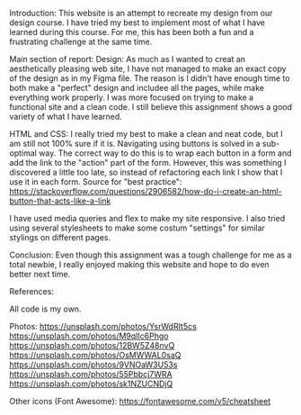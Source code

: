 Introduction:
This website is an attempt to recreate my design from our design course. I have tried my best to implement most of what I have learned during this course. For me, this has been both a fun and a frustrating challenge at the same time.

Main section of report:
Design:
As much as I wanted to creat an aesthetically pleasing web site, I have not managed to make an exact copy of the design as in my Figma file. The reason is I didn't have enough time to both make a "perfect" design and includee all the pages, while make everything work properly. I was more focused on trying to make a functional site and a clean code. I still believe this assignment shows a good variety of what I have learned.

HTML and CSS:
I really tried my best to make a clean and neat code, but I am still not 100% sure if it is. Navigating using buttons is solved in a sub-optimal way. The correct way to do this is to wrap each button in a form and add the link to the "action" part of the form. However, this was something I discovered a little too late, so instead of refactoring each link I show that I use it in each form. Source for "best practice": https://stackoverflow.com/questions/2906582/how-do-i-create-an-html-button-that-acts-like-a-link

I have used media queries and flex to make my site responsive. I also tried using several stylesheets to make some costum "settings" for similar stylings on different pages.

Conclusion:
Even though this assignment was a tough challenge for me as a total newbie, I really enjoyed making this website and hope to do even better next time.

References:

All code is my own.

Photos:
https://unsplash.com/photos/YsrWdRIt5cs
https://unsplash.com/photos/M9qlIc6Phgo
https://unsplash.com/photos/12BW5Z48nvQ
https://unsplash.com/photos/OsMWWAL0saQ
https://unsplash.com/photos/9VNOaW3U53s
https://unsplash.com/photos/55Pbbcj7WRA
https://unsplash.com/photos/sk1NZUCNDjQ

Other icons (Font Awesome):
https://fontawesome.com/v5/cheatsheet
